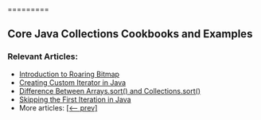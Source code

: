=========

## Core Java Collections Cookbooks and Examples

### Relevant Articles:
- [Introduction to Roaring Bitmap](https://www.baeldung.com/java-roaring-bitmap-intro)
- [Creating Custom Iterator in Java](https://www.baeldung.com/java-creating-custom-iterator)
- [Difference Between Arrays.sort() and Collections.sort()](https://www.baeldung.com/java-arrays-collections-sort-methods)
- [Skipping the First Iteration in Java](https://www.baeldung.com/java-skip-first-iteration)
- More articles: [[<-- prev]](/core-java-modules/core-java-collections-4)

